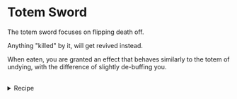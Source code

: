 # Totem Sword
The totem sword focuses on flipping death off.

Anything "killed" by it, will get revived instead.

When eaten, you are granted an effect that behaves similarly to the totem of undying, with the difference of slightly de-buffing you.
<br></br>
<details>
  <summary>Recipe</summary>
  <img src="https://github.com/TheDreamer123/When-The-Sword-Is-Sus/blob/1.19/documentation/images/totem_sword.png?raw=true" alt="Totem Sword" align="center">
</details>
